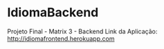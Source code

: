 # IdiomaBackend
Projeto Final - Matrix 3 - Backend
Link da Aplicação: http://idiomafrontend.herokuapp.com
